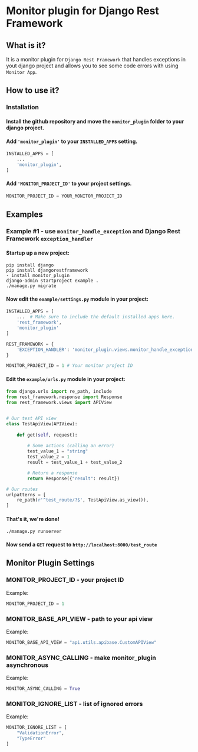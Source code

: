 # Monitor plugin for Django Rest Framework

## What is it?
It is a monitor plugin for `Django Rest Framework` that handles exceptions in yout django project and allows you to see some code errors with using `Monitor App`. 

## How to use it?
### Installation

#### Install the github repository and move the `monitor_plugin` folder to your django project.

#### Add `'monitor_plugin'` to your `INSTALLED_APPS` setting.
```python
INSTALLED_APPS = [
    ...
    'monitor_plugin',
]
```

#### Add `'MONITOR_PROJECT_ID'` to your project settings.
```python
MONITOR_PROJECT_ID = YOUR_MONITOR_PROJECT_ID
```

## Examples
### Example #1 - use `monitor_handle_exception` and Django Rest Framework `exception_handler`

#### Startup up a new project:
```
pip install django
pip install djangorestframework
- install monitor_plugin
django-admin startproject example .
./manage.py migrate
```

#### Now edit the `example/settings.py` module in your project:
```python
INSTALLED_APPS = [
    ...  # Make sure to include the default installed apps here.
    'rest_framework',
    'monitor_plugin'
]

REST_FRAMEWORK = {
    'EXCEPTION_HANDLER': 'monitor_plugin.views.monitor_handle_exception'
}

MONITOR_PROJECT_ID = 1 # Your monitor project ID
```

#### Edit the `example/urls.py` module in your project:
```python
from django.urls import re_path, include
from rest_framework.response import Response
from rest_framework.views import APIView


# Our test API view
class TestApiView(APIView):
    
    def get(self, request):
        
        # Some actions (calling an error)
        test_value_1 = "string"
        test_value_2 = 1
        result = test_value_1 + test_value_2

        # Return a response
        return Response({"result": result})

# Our routes
urlpatterns = [
    re_path(r'^test_route/?$', TestApiView.as_view()),
]
```

#### That's it, we're done!
```
./manage.py runserver
```

#### Now send a `GET` request to `http://localhost:8000/test_route`

## Monitor Plugin Settings
### MONITOR_PROJECT_ID - your project ID
Example:
```python
MONITOR_PROJECT_ID = 1
```
### MONITOR_BASE_API_VIEW - path to your api view
Example:
```python
MONITOR_BASE_API_VIEW = "api.utils.apibase.CustomAPIView"
```
### MONITOR_ASYNC_CALLING - make monitor_plugin asynchronous
Example:
```python
MONITOR_ASYNC_CALLING = True
```
### MONITOR_IGNORE_LIST - list of ignored errors
Example:
```python
MONITOR_IGNORE_LIST = [
    "ValidationError",
    "TypeError"
]
```
